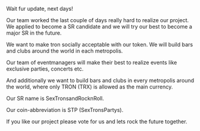 Wait fur update, next days!

Our team worked the last couple of days really hard to realize our project.
We applied to become a SR candidate and we will try our best to become a major SR in the future.

We want to make tron socially acceptable with our token.
We will build bars and clubs around the world in each metropolis.

Our team of eventmanagers will make their best to realize events like exclusive parties, concerts etc.

And additionally we want to build bars and clubs in every metropolis around the world, where only TRON (TRX) is allowed as the main currency.

Our SR name is SexTronsandRocknRoll.

Our coin-abbreviation is STP (SexTronsPartys).

If you like our project please vote for us and lets rock the future together.
